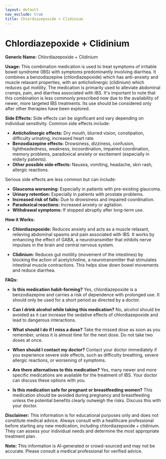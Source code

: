 ```yaml
---
layout: default
nav_exclude: true
title: Chlordiazepoxide + Clidinium
---
```


# Chlordiazepoxide + Clidinium

**Generic Name:** Chlordiazepoxide + Clidinium

**Usage:**  This combination medication is used to treat symptoms of irritable bowel syndrome (IBS) with symptoms predominantly involving diarrhea.  It combines a benzodiazepine (chlordiazepoxide) which has anti-anxiety and muscle relaxant properties, with an anticholinergic (clidinium) which reduces gut motility.  The medication is primarily used to alleviate abdominal cramps, pain, and diarrhea associated with IBS.  It's important to note that this combination is less commonly prescribed now due to the availability of newer, more targeted IBS treatments.  Its use should be considered only after other therapies have been explored.

**Side Effects:**  Side effects can be significant and vary depending on individual sensitivity.  Common side effects include:

* **Anticholinergic effects:** Dry mouth, blurred vision, constipation, difficulty urinating, increased heart rate.
* **Benzodiazepine effects:** Drowsiness, dizziness, confusion, lightheadedness, weakness, incoordination, impaired coordination, memory problems, paradoxical anxiety or excitement (especially in elderly patients).
* **Other possible side effects:**  Nausea, vomiting, headache, skin rash, allergic reactions.

Serious side effects are less common but can include:

* **Glaucoma worsening:**  Especially in patients with pre-existing glaucoma.
* **Urinary retention:**  Especially in patients with prostate problems.
* **Increased risk of falls:** Due to drowsiness and impaired coordination.
* **Paradoxical reactions:**  Increased anxiety or agitation.
* **Withdrawal symptoms:** If stopped abruptly after long-term use.


**How it Works:**

* **Chlordiazepoxide:**  Reduces anxiety and acts as a muscle relaxant, relieving abdominal spasms and pain associated with IBS. It works by enhancing the effect of GABA, a neurotransmitter that inhibits nerve impulses in the brain and central nervous system.

* **Clidinium:**  Reduces gut motility (movement of the intestines) by blocking the action of acetylcholine, a neurotransmitter that stimulates intestinal muscle contractions. This helps slow down bowel movements and reduce diarrhea.


**FAQs:**

* **Is this medication habit-forming?** Yes, chlordiazepoxide is a benzodiazepine and carries a risk of dependence with prolonged use.  It should only be used for a short period as directed by a doctor.

* **Can I drink alcohol while taking this medication?** No, alcohol should be avoided as it can increase the sedative effects of chlordiazepoxide and lead to dangerous interactions.

* **What should I do if I miss a dose?** Take the missed dose as soon as you remember, unless it is almost time for the next dose. Do not take two doses at once.

* **When should I contact my doctor?** Contact your doctor immediately if you experience severe side effects, such as difficulty breathing, severe allergic reactions, or worsening of symptoms.

* **Are there alternatives to this medication?** Yes, many newer and more specific medications are available for the treatment of IBS. Your doctor can discuss these options with you.

* **Is this medication safe for pregnant or breastfeeding women?**  This medication should be avoided during pregnancy and breastfeeding unless the potential benefits clearly outweigh the risks. Discuss this with your doctor.

**Disclaimer:** This information is for educational purposes only and does not constitute medical advice.  Always consult with a healthcare professional before starting any new medication, including chlordiazepoxide + clidinium. They can assess your individual needs and determine the most appropriate treatment plan.


**Note:** This information is AI-generated or crowd-sourced and may not be accurate. Please consult a medical professional for verified advice.